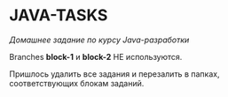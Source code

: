 # JAVA-TASKS
*Домашнее задание по курсу Java-разработки*

Branches **block-1** и **block-2** НЕ используются.

Пришлось удалить все задания и перезалить в папках, соответствующих блокам заданий.

